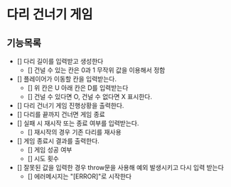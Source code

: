 # 다리 건너기 게임

## 기능목록

- [] 다리 길이를 입력받고 생성한다
  - [] 건널 수 있는 칸은 0과 1 무작위 값을 이용해서 정함
- [] 플레이어가 이동할 칸을 입력받는다.
  - [] 위 칸은 U 아래 칸은 D를 입력받는다
  - [] 건널 수 있다면 O, 건널 수 없다면 X 표시한다.
- [] 다리 건너기 게임 진행상황을 출력한다.
- [] 다리를 끝까지 건너면 게임 종료
- [] 실패 시 재시작 또는 종료 여부를 입력받는다.
  - [] 재시작의 경우 기존 다리를 재사용
- [] 게임 종료시 결과를 출력한다.
  - [] 게임 성공 여부
  - [] 시도 횟수
- [] 잘못된 값을 입력한 경우 throw문을 사용해 예외 발생시키고 다시 입력 받는다
  - [] 에러메시지는 "[ERROR]"로 시작한다
